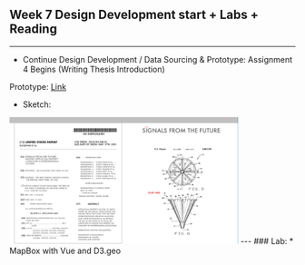 
## Week 7 Design Development start + Labs + Reading
---
* Continue Design Development / Data Sourcing & Prototype: Assignment 4 Begins (Writing Thesis Introduction)

Prototype: [Link](https://xd.adobe.com/view/674d5437-8b96-4933-b02e-c0ab4730a77d-321e/)
* Sketch:
<img src="https://github.com/leeallennyc/thesis/blob/main/assignments/week7/design-development/Prototype_sketch_3.2.21.png" alt="concept" title="prototype" width=80% height=80% />
---
### Lab: 
* MapBox with Vue and D3.geo